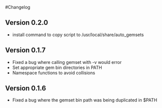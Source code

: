 #Changelog

## Version 0.2.0
  - install command to copy script to /usr/local/share/auto_gemsets

## Version 0.1.7
 - Fixed a bug where calling gemset with -v would error
 - Set appropriate gem bin directories in PATH
 - Namespace functions to avoid collisions

## Version 0.1.6
 - Fixed a bug where the gemset bin path was being duplicated in $PATH